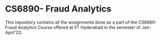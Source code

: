 # CS6890- Fraud Analytics
This repository contains all the assignments done as a part of the  CS6890- Fraud Analytics Course offered at IIT Hyderabad in the semester of Jan-April'23. 
